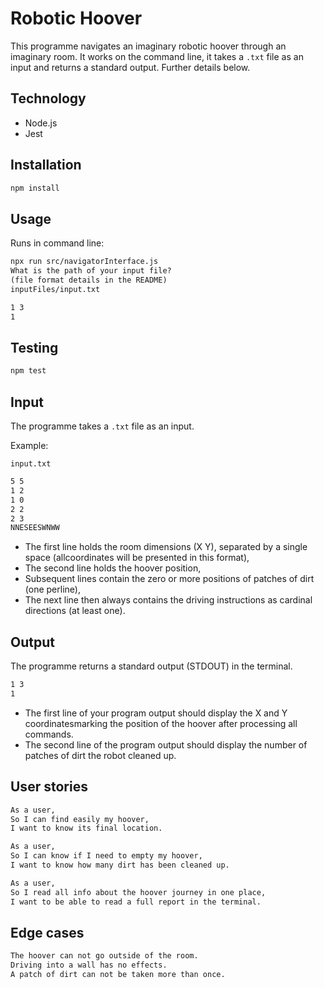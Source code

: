 # Robotic Hoover

This programme navigates an imaginary robotic hoover through an imaginary room. It works on the command line, it takes a `.txt` file as an input and returns a standard output. Further details below.

## Technology

- Node.js
- Jest

## Installation

```md
npm install
```

## Usage

Runs in command line:

```md
npx run src/navigatorInterface.js
What is the path of your input file?
(file format details in the README)
inputFiles/input.txt
```

```md
1 3
1
```

## Testing

```md
npm test
```

## Input

The programme takes a `.txt` file as an input.

Example:

`input.txt`

```txt
5 5
1 2
1 0
2 2
2 3
NNESEESWNWW
```

- The first line holds the room dimensions (X Y), separated by a single space (allcoordinates will be presented in this format),
- The second line holds the hoover position,
- Subsequent lines contain the zero or more positions of patches of dirt (one perline),
- The next line then always contains the driving instructions as cardinal directions (at least one).

## Output

The programme returns a standard output (STDOUT) in the terminal.

```md
1 3
1
```

- The first line of your program output should display the X and Y coordinatesmarking the position of the hoover after processing all commands.
- The second line of the program output should display the number of patches of dirt the robot cleaned up.

## User stories

```md
As a user,
So I can find easily my hoover,
I want to know its final location.

As a user,
So I can know if I need to empty my hoover,
I want to know how many dirt has been cleaned up.

As a user,
So I read all info about the hoover journey in one place,
I want to be able to read a full report in the terminal.
```

## Edge cases

```md
The hoover can not go outside of the room.
Driving into a wall has no effects.
A patch of dirt can not be taken more than once.
```
